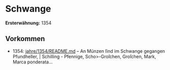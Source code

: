 # Schwange

**Ersterwähnung:** 1354

## Vorkommen
- 1354: [jahre/1354/README.md](../jahre/1354/README.md) – An Münzen ſind im Schwange gegangen Pfundheller,
| Schilling - Pfennige, Scho>-Groſchen, Groſchen, Mark,
Marca ponderata...
